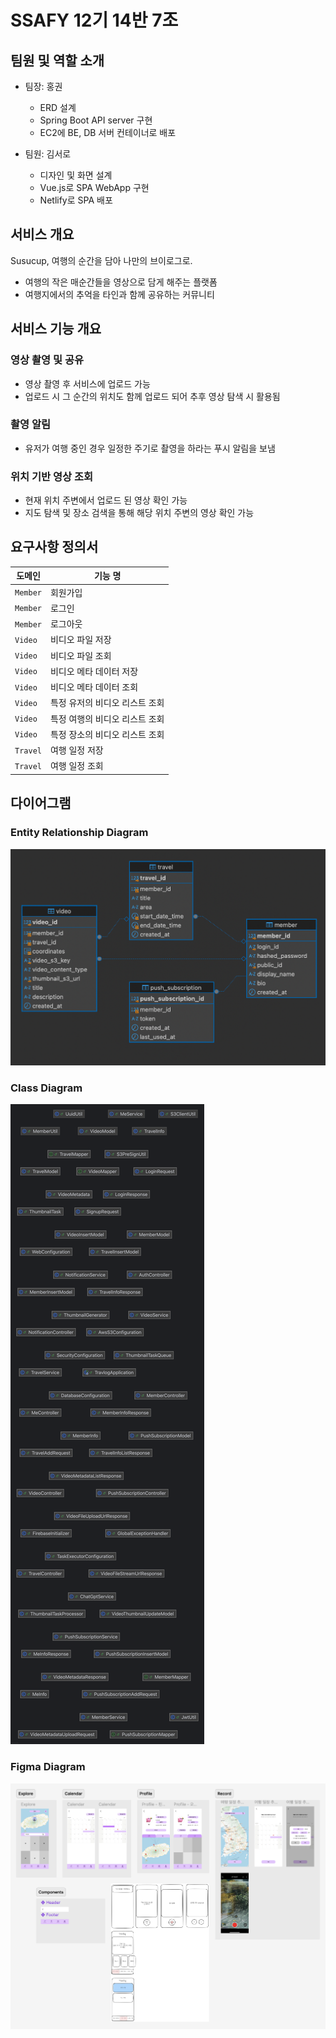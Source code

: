 # SSAFY 12기 14반 7조

## 팀원 및 역할 소개

- 팀장: 홍권
  - ERD 설계
  - Spring Boot API server 구현
  - EC2에 BE, DB 서버 컨테이너로 배포

- 팀원: 김서로
  - 디자인 및 화면 설계
  - Vue.js로 SPA WebApp 구현
  - Netlify로 SPA 배포

## 서비스 개요

Susucup, 여행의 순간을 담아 나만의 브이로그로.

- 여행의 작은 매순간들을 영상으로 담게 해주는 플랫폼
- 여행지에서의 추억을 타인과 함께 공유하는 커뮤니티

## 서비스 기능 개요

### 영상 촬영 및 공유

- 영상 촬영 후 서비스에 업로드 가능
- 업로드 시 그 순간의 위치도 함께 업로드 되어 추후 영상 탐색 시 활용됨

### 촬영 알림

- 유저가 여행 중인 경우 일정한 주기로 촬영을 하라는 푸시 알림을 보냄

### 위치 기반 영상 조회

- 현재 위치 주변에서 업로드 된 영상 확인 가능
- 지도 탐색 및 장소 검색을 통해 해당 위치 주변의 영상 확인 가능

## 요구사항 정의서

| 도메인   | 기능 명                        |
| -------- | ------------------------------ |
| `Member` | 회원가입                       |
| `Member` | 로그인                         |
| `Member` | 로그아웃                       |
| `Video`  | 비디오 파일 저장               |
| `Video`  | 비디오 파일 조회               |
| `Video`  | 비디오 메타 데이터 저장        |
| `Video`  | 비디오 메타 데이터 조회        |
| `Video`  | 특정 유저의 비디오 리스트 조회 |
| `Video`  | 특정 여행의 비디오 리스트 조회 |
| `Video`  | 특정 장소의 비디오 리스트 조회 |
| `Travel` | 여행 일정 저장                 |
| `Travel` | 여행 일정 조회                 |

## 다이어그램

### Entity Relationship Diagram

![entity_relationship_diagram](assets/entity_relationship_diagram.png)

### Class Diagram

![class_diagram](assets/class_diagram.png)

### Figma Diagram

![figma](assets/figma.png)
